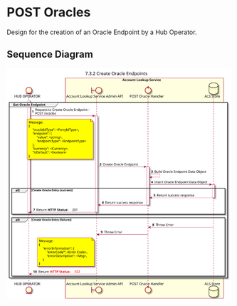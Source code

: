 # POST Oracles

Design for the creation of an Oracle Endpoint by a Hub Operator.
    
## Sequence Diagram

![](./assets/diagrams/sequence/seq-acct-lookup-admin-post-oracle-7.3.2.svg)

